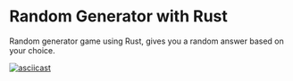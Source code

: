 # Random Generator with Rust

Random generator game using Rust, gives you a random answer based on your choice.

[![asciicast](https://asciinema.org/a/HSr1bSVpLRQjk6W41YmvbaKGt.svg)](https://asciinema.org/a/HSr1bSVpLRQjk6W41YmvbaKGt)

